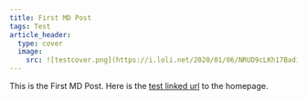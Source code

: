 ```yaml
---
title: First MD Post
tags: Test
article_header:
  type: cover
  image:
    src: ![testcover.png](https://i.loli.net/2020/01/06/NRUD9cLKh17Badi.png)
---
```


This is the First MD Post. Here is the [test linked url](https://zmei.moe) to the homepage.